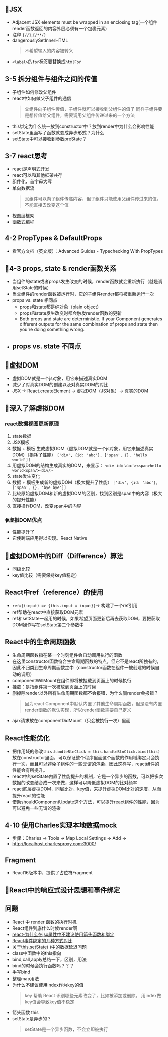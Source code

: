 ## 🌵JSX
- Adjacent JSX elements must be wrapped in an enclosing tag(一个组件render函数返回的内容外层必须有一个包裹元素)
- 注释 `{//}`,`{/**/}`
- dangerouslySetInnerHTML
  >不希望输入的内容被转义
- `<label>`的`for`标签要替换成`htmlFor`
## 3-5 拆分组件与组件之间的传值
- 子组件如何修改父组件
- react中如何做父子组件的通信
  > 父组件向子组件传值，子组件就可以接收到父组件的值了
  > 同样子组件要是想传值给父组件，需要调用父组件传递过来的一个方法
- this绑定为什么统一放到constructor中？放到render中为什么会影响性能
- setState里面写了函数就变成异步形式？为什么
- setState中可以接收到参数preState？
## 3-7 react思考
- react是声明式开发
- react可以和其他框架共存
- 组件化，首字母大写
- 单向数据流
  > 父组件可以向子组件传递内容，但子组件只能使用父组件传过来的值，不能直接去改变这个值
- 视图层框架
- 函数式编程
## 4-2 PropTypes & DefaultProps
- 看官方文档（英文版）：Advanced Guides - Typechecking With PropTypes
## 🌟4-3 props, state & render函数关系
- 当组件的state或者props发生改变的时候，render函数就会重新执行（就是调用setState的时候）
- 当父组件的render函数被运行时，它的子组件render都将被重新运行一次
- props vs. state 相同点
  - props和state都是纯对象（plain object）
  - props和state发生改变时都会触发render函数的更新
  - Both props and state are deterministic. If your Component generates different outputs for the same combination of props and state then you're doing something wrong.
- props vs. state 不同点
  - 
## 🌟虚拟DOM
- 虚拟DOM就是一个js对象，用它来描述真实DOM
- 减少了对真实DOM的创建以及对真实DOM的对比
- JSX -> React.createElement -> 虚拟DOM（JS对象）-> 真实的DOM
## 🌟深入了解虚拟DOM
### react数据视图更新原理
1. state数据
2. JSX模板
3. 数据 + 模板 生成虚拟DOM（虚拟DOM就是一个js对象，用它来描述真实DOM）（损耗了性能）
   `['div', {id: 'abc'}, ['span', {}, 'hello world']]`
4. 用虚拟DOM的结构生成真实的DOM，来显示：
   `<div id='abc'><span>hello world<span/><div/>`
5. state发生变化
6. 数据 + 模板生成新的虚拟DOM（极大提升了性能）
   `['div', {id: 'abc'}, ['span', {}, 'bye bye']]`
7. 比较原始虚拟DOM和新的虚拟DOM的区别，找到区别是span中的内容（极大的提升性能）
8. 直接操作DOM，改变span中的内容
### 🍀虚拟DOM优点
- 性能提升了
- 它使跨端应用得以实现。React Native
## 🌟虚拟DOM中的Diff（Difference）算法
- 同级比较
- key值比较（需要保持key值稳定）
## React中ref（reference）的使用  
- `ref={(input) => {this.input = input}}`-> 构建了一个ref引用
- ref帮助在react中直接获取DOM元素
- ref和setState一起用的时候，如果希望页面更新后再去获取DOM，要把获取DOM操作写在setState第二个参数中
## React中的生命周期函数
- 生命周期函数指在某一个时刻组件会自动调用执行的函数
- 在这里constructor函数符合生命周期函数的特点，但它不是react所独有的，因此不归类到生命周期函数之中（constructor函数在组件一被创建的时候自动的调用）
- componentWillMount在组件即将被挂载到页面上的时候执行
- 挂载：是指组件第一次被放到页面上的时候
- 删掉除render以外所有生命周期函数都不会报错，为什么删render会报错？
  > 因为react Component中默认内置了其他生命周期函数，但是没有内置render函数的默认实现，所以render函数需要自己定义
- ajax请求放在componentDidMount（只会被执行一次）里面
## React性能优化
- 把作用域的修改`this.handleBtnClick = this.handleBtnClick.bind(this)`放在constructor里面，可以保证整个程序里面这个函数的作用域绑定只会执行一次，而且可以避免子组件的一些无谓的渲染，因此这样写，react组件的性能会有所提升。
- react中的setState内置了性能提升的机制，它是一个异步的函数，可以把多次数据的改变结合成一次来做，这样可以降低虚拟DOM的比对频率
- react底层虚拟DOM，同层比对，key值，来提升虚拟DOM比对的速度，从而提升react的性能
- 借助shouldComponentUpdate这个方法，可以提升react组件的性能，因为可以避免一些无谓的渲染
## 4-10 使用Charles实现本地数据mock
- 步骤：Charles -> Tools -> Map Local Settings -> Add ->
- http://localhost.charlesproxy.com:3000/
## Fragment
- React16版本中，提供了占位符Fragment
## 🌟React中的响应式设计思想和事件绑定 

## 问题
- React 中 render 函数的执行时机
- React组件到底什么时候render啊
- [react-为什么在jsx属性中不建议使用箭头函数和绑定](https://segmentfault.com/a/1190000020866363)
- [React事件绑定的几种方式对比](https://segmentfault.com/a/1190000011317515)
- [关于this.setState( )中的数据延迟问题](https://segmentfault.com/a/1190000019670168)
- class中函数中的this指向
- bind,call,apply总结一下，区别，用法
- bind的时候会执行函数吗？？？
- 手写bind
- 整理map用法
- 为什么不建议使用index作为key的值
  > key 帮助 React 识别哪些元素改变了，比如被添加或删除。
  > 用index做key值会导致key值不稳定
- 箭头函数 this
- setState是异步的？
  > setState是一个异步函数，不会立即被执行

